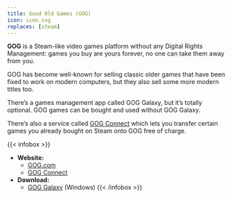 ```yaml
---
title: Good Old Games (GOG)
icon: icon.svg
replaces: [steam]
---
```


**GOG** is a Steam-like video games platform without any Digital Rights Management: games you buy are yours forever, no one can take them away from you.

GOG has become well-known for selling classic older games that have been fixed to work on modern computers, but they also sell some more modern titles too.

There’s a games management app called GOG Galaxy, but it’s totally optional. GOG games can be bought and used without GOG Galaxy.

There’s also a service called [GOG Connect][gog-connect] which lets you transfer certain games you already bought on Steam onto GOG free of charge.

{{< infobox >}}
- **Website:** 
    - [GOG.com](https://www.gog.com/)
    - [GOG Connect](https://www.gog.com/connect)
- **Download:**
    - [GOG Galaxy](https://www.gog.com/galaxy) (Windows)
{{< /infobox >}}

[gog-connect]: https://www.gog.com/connect